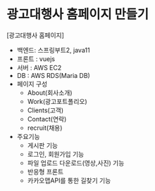 # 광고대행사 홈페이지 만들기

[광고대행사 홈페이지]

- 백엔드: 스프링부트2, java11
- 프론트 : vuejs
- 서버 : AWS EC2
- DB : AWS RDS(Maria DB)
- 페이지 구성
    - About(회사소개)
    - Work(광고포트폴리오)
    - Clients(고객)
    - Contact(연락)
    - recruit(채용)
- 주요기능
    - 게시판 기능
    - 로그인, 회원가입 기능
    - 파일 업로드 다운로드(영상,사진) 기능
    - 반응형 프론트
    - 카카오맵API를 통한 길찾기 기능